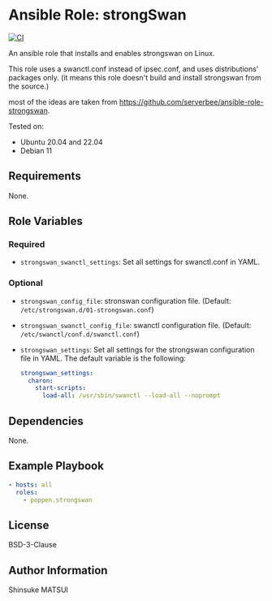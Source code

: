 # Ansible Role: strongSwan

[![CI](https://github.com/poppen/ansible-role-strongswan/actions/workflows/ci.yml/badge.svg)](https://github.com/poppen/ansible-role-strongswan/actions/workflows/ci.yml)

An ansible role that installs and enables strongswan on Linux.

This role uses a swanctl.conf instead of ipsec.conf, and uses distributions' packages only. (it means this role doesn't build and install strongswan from the source.)

most of the ideas are taken from https://github.com/serverbee/ansible-role-strongswan.

Tested on:

- Ubuntu 20.04 and 22.04
- Debian 11

## Requirements

None.

## Role Variables

### Required

- `strongswan_swanctl_settings`: Set all settings for swanctl.conf in YAML.

### Optional

- `strongswan_config_file`: stronswan configuration file. (Default: `/etc/strongswan.d/01-strongswan.conf`)
- `strongswan_swanctl_config_file`: swanctl configuration file. (Default: `/etc/swanctl/conf.d/swanctl.conf`)
- `strongswan_settings`: Set all settings for the strongswan configuration file in YAML. The default variable is the following:

  ```yaml
  strongswan_settings:
    charon:
      start-scripts:
        load-all: /usr/sbin/swanctl --load-all --noprompt
  ```


## Dependencies

None.

## Example Playbook

```yaml
- hosts: all
  roles:
    - poppen.strongswan
```

## License

BSD-3-Clause

## Author Information

Shinsuke MATSUI
